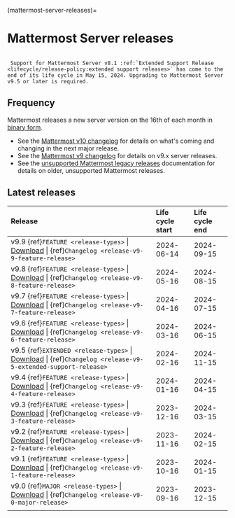 (mattermost-server-releases)=
# Mattermost Server releases

```{include} ../_static/badges/allplans-selfhosted.md
```

```{Important}
 Support for Mattermost Server v8.1 :ref:`Extended Support Release <lifecycle/release-policy:extended support releases>` has come to the end of its life cycle in May 15, 2024. Upgrading to Mattermost Server v9.5 or later is required.
```

## Frequency
Mattermost releases a new server version on the 16th of each month in [binary form](/upgrade/upgrading-mattermost-server). 
- See the [Mattermost v10 changelog](/lifecycle/mattermost-v10-changelog) for details on what's coming and changing in the next major release. 
- See the [Mattermost v9 changelog](/lifecycle/mattermost-v9-changelog) for details on v9.x server releases.
- See the [unsupported Mattermost legacy releases](/lifecycle/unsupported-legacy-releases) documentation for details on older, unsupported  Mattermost releases.

## Latest releases

| **Release** | **Life cycle start** | **Life cycle end** |
|:---|:---|:---|
| v9.9 {ref}`FEATURE <release-types>` \| [Download](https://releases.mattermost.com/9.9.0/mattermost-9.9.0-linux-amd64.tar.gz) \| {ref}`Changelog <release-v9-9-feature-release>` | 2024-06-14 | 2024-09-15 |
| v9.8 {ref}`FEATURE <release-types>` \| [Download](https://releases.mattermost.com/9.8.1/mattermost-9.8.1-linux-amd64.tar.gz) \| {ref}`Changelog <release-v9-8-feature-release>` | 2024-05-16 | 2024-08-15 |
| v9.7 {ref}`FEATURE <release-types>` \| [Download](https://releases.mattermost.com/9.7.5/mattermost-9.7.5-linux-amd64.tar.gz) \| {ref}`Changelog <release-v9-7-feature-release>` | 2024-04-16 | 2024-07-15 |
| v9.6 {ref}`FEATURE <release-types>` \| [Download](https://releases.mattermost.com/9.6.3/mattermost-9.6.3-linux-amd64.tar.gz) \| {ref}`Changelog <release-v9-6-feature-release>` | 2024-03-16 | 2024-06-15 |
| v9.5 {ref}`EXTENDED <release-types>` \| [Download](https://releases.mattermost.com/9.5.6/mattermost-9.5.6-linux-amd64.tar.gz) \| {ref}`Changelog <release-v9-5-extended-support-release>` | 2024-02-16 | 2024-11-15 |
| v9.4 {ref}`FEATURE <release-types>` \| [Download](https://releases.mattermost.com/9.4.5/mattermost-9.4.5-linux-amd64.tar.gz) \| {ref}`Changelog <release-v9-4-feature-release>` | 2024-01-16 | 2024-04-15 |
| v9.3 {ref}`FEATURE <release-types>` \| [Download](https://releases.mattermost.com/9.3.3/mattermost-9.3.3-linux-amd64.tar.gz) \| {ref}`Changelog <release-v9-3-feature-release>` | 2023-12-16 | 2024-03-15 |
| v9.2 {ref}`FEATURE <release-types>` \| [Download](https://releases.mattermost.com/9.2.6/mattermost-9.2.6-linux-amd64.tar.gz) \| {ref}`Changelog <release-v9-2-feature-release>` | 2023-11-16 | 2024-02-15 |
| v9.1 {ref}`FEATURE <release-types>` \| [Download](https://releases.mattermost.com/9.1.5/mattermost-9.1.5-linux-amd64.tar.gz) \| {ref}`Changelog <release-v9-1-feature-release>` | 2023-10-16 | 2024-01-15 |
| v9.0 {ref}`MAJOR <release-types>` \| [Download](https://releases.mattermost.com/9.0.5/mattermost-9.0.5-linux-amd64.tar.gz) \| {ref}`Changelog <release-v9-0-major-release>` | 2023-09-16 | 2023-12-15 |
|  |  |  |
